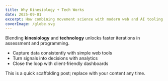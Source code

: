 ```yaml
---
title: Why Kinesiology + Tech Works
date: 2025-09-01
excerpt: How combining movement science with modern web and AI tooling can improve client outcomes and workflows.
coverImage: /globe.svg
---
```


Blending **kinesiology** and **technology** unlocks faster iterations in assessment and programming.

- Capture data consistently with simple web tools
- Turn signals into decisions with analytics
- Close the loop with client‑friendly dashboards

This is a quick scaffolding post; replace with your content any time.
